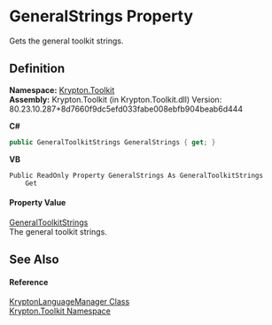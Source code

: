 # GeneralStrings Property


Gets the general toolkit strings.



## Definition
**Namespace:** <a href="79d2eac2-21f4-54ff-7552-b20c33c30600.md">Krypton.Toolkit</a>  
**Assembly:** Krypton.Toolkit (in Krypton.Toolkit.dll) Version: 80.23.10.287+8d7660f9dc5efd033fabe008ebfb904beab6d444

**C#**
``` C#
public GeneralToolkitStrings GeneralStrings { get; }
```
**VB**
``` VB
Public ReadOnly Property GeneralStrings As GeneralToolkitStrings
	Get
```



#### Property Value
<a href="4ed471cd-a736-479b-d2d8-3777bd80ca33.md">GeneralToolkitStrings</a>  
The general toolkit strings.

## See Also


#### Reference
<a href="dac09113-2984-9ef4-34e6-8be84cc38189.md">KryptonLanguageManager Class</a>  
<a href="79d2eac2-21f4-54ff-7552-b20c33c30600.md">Krypton.Toolkit Namespace</a>  

